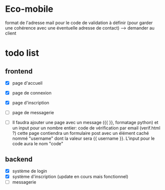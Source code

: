 # Eco-mobile


format de l'adresse mail pour le code de validation à définir (pour garder une cohérence avec une éventuelle adresse de contact) --> demander au client 



# todo list
## frontend
- [x] page d'accueil  
- [x] page de connexion  
- [x] page d'inscription  
- [ ] page de messagerie
- [ ] Il faudra ajouter une page avec un message ({{ }}, formatage python) et un input pour un nombre entier: code de vérification par email (verif.html ?)
cette page contiendra un formulaire post avec un élément caché nommé "username" dont la valeur sera {{ username }}. L'input pour le code aura le nom "code"  


## backend
- [x] système de login
- [x] système d'inscription (update en cours mais fonctionnel)
- [ ] messagerie  
